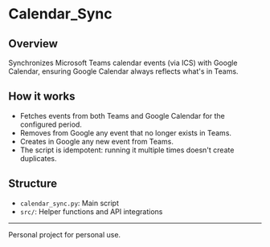 # Calendar_Sync

## Overview
Synchronizes Microsoft Teams calendar events (via ICS) with Google Calendar, ensuring Google Calendar always reflects what's in Teams.

## How it works
- Fetches events from both Teams and Google Calendar for the configured period.
- Removes from Google any event that no longer exists in Teams.
- Creates in Google any new event from Teams.
- The script is idempotent: running it multiple times doesn't create duplicates.

## Structure
- `calendar_sync.py`: Main script
- `src/`: Helper functions and API integrations

---
Personal project for personal use.